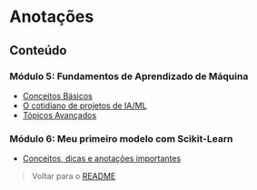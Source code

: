 # Anotações

## Conteúdo

### Módulo 5: Fundamentos de Aprendizado de Máquina

- [Conceitos Básicos](./a_conceitos.md)
- [O cotidiano de projetos de IA/ML](./b_projetos-cotidiano.md)
- [Tópicos Avançados](./c_avancado.md)

### Módulo 6: Meu primeiro modelo com Scikit-Learn

- [Conceitos, dicas e anotações importantes](./d_my-first-model.md)

> Voltar para o [README](../../README.md)
